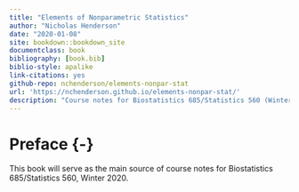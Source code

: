 ```yaml
--- 
title: "Elements of Nonparametric Statistics"
author: "Nicholas Henderson"
date: "2020-01-08"
site: bookdown::bookdown_site
documentclass: book
bibliography: [book.bib]
biblio-style: apalike
link-citations: yes
github-repo: nchenderson/elements-nonpar-stat
url: 'https://nchenderson.github.io/elements-nonpar-stat/'
description: "Course notes for Biostatistics 685/Statistics 560 (Winter 2020)."
---
```


# Preface {-}

This book will serve as the main source of course notes for Biostatistics 685/Statistics 560, Winter 2020.
